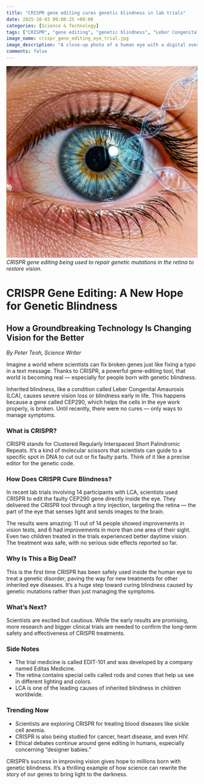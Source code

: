 ```yaml
---
title: "CRISPR gene editing cures genetic blindness in lab trials"
date: 2025-10-03 00:08:25 +08:00
categories: [Science & Technology]
tags: ["CRISPR", "gene editing", "genetic blindness", "Leber Congenital Amaurosis", "biotechnology"]
image_name: crispr_gene_editing_eye_trial.jpg
image_description: "A close-up photo of a human eye with a digital overlay showing DNA strands and a CRISPR gene-editing tool targeting a gene, symbolizing the gene therapy being applied to treat inherited blindness."
comments: false
---
```


![CRISPR gene editing being used to repair genetic mutations in the retina to restore vision.](/assets/images/crispr_gene_editing_eye_trial.jpg)
*CRISPR gene editing being used to repair genetic mutations in the retina to restore vision.*

<!-- Image Description: A close-up photo of a human eye with a digital overlay showing DNA strands and a CRISPR gene-editing tool targeting a gene, symbolizing the gene therapy being applied to treat inherited blindness. -->

# CRISPR Gene Editing: A New Hope for Genetic Blindness

## How a Groundbreaking Technology Is Changing Vision for the Better

*By Peter Teoh, Science Writer*

Imagine a world where scientists can fix broken genes just like fixing a typo in a text message. Thanks to CRISPR, a powerful gene-editing tool, that world is becoming real — especially for people born with genetic blindness.

Inherited blindness, like a condition called Leber Congenital Amaurosis (LCA), causes severe vision loss or blindness early in life. This happens because a gene called CEP290, which helps the cells in the eye work properly, is broken. Until recently, there were no cures — only ways to manage symptoms.

### What is CRISPR?
CRISPR stands for Clustered Regularly Interspaced Short Palindromic Repeats. It’s a kind of molecular scissors that scientists can guide to a specific spot in DNA to cut out or fix faulty parts. Think of it like a precise editor for the genetic code.

### How Does CRISPR Cure Blindness?
In recent lab trials involving 14 participants with LCA, scientists used CRISPR to edit the faulty CEP290 gene directly inside the eye. They delivered the CRISPR tool through a tiny injection, targeting the retina — the part of the eye that senses light and sends images to the brain.

The results were amazing: 11 out of 14 people showed improvements in vision tests, and 6 had improvements in more than one area of their sight. Even two children treated in the trials experienced better daytime vision. The treatment was safe, with no serious side effects reported so far.

### Why Is This a Big Deal?
This is the first time CRISPR has been safely used inside the human eye to treat a genetic disorder, paving the way for new treatments for other inherited eye diseases. It’s a huge step toward curing blindness caused by genetic mutations rather than just managing the symptoms.

### What’s Next?
Scientists are excited but cautious. While the early results are promising, more research and bigger clinical trials are needed to confirm the long-term safety and effectiveness of CRISPR treatments.

### Side Notes
- The trial medicine is called EDIT-101 and was developed by a company named Editas Medicine.
- The retina contains special cells called rods and cones that help us see in different lighting and colors.
- LCA is one of the leading causes of inherited blindness in children worldwide.

### Trending Now
- Scientists are exploring CRISPR for treating blood diseases like sickle cell anemia.
- CRISPR is also being studied for cancer, heart disease, and even HIV.
- Ethical debates continue around gene editing in humans, especially concerning “designer babies.”

CRISPR’s success in improving vision gives hope to millions born with genetic blindness. It’s a thrilling example of how science can rewrite the story of our genes to bring light to the darkness.

